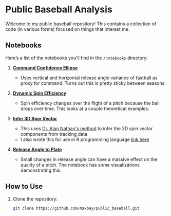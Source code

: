 # Public Baseball Analysis

Welcome to my public baseball repository! This contains a collection of code (in various forms) focused on things that interest me.

## Notebooks

Here’s a list of the notebooks you’ll find in the `/notebooks` directory:

1. **[Command Confidence Ellipse](https://github.com/maxbay/public_baseball/blob/main/notebooks/notebooks/command_confellipse.ipynb)**
   - Uses vertical and horizontal release angle variance of fastball as proxy for command. Turns out this is pretty sticky between seasons. 

2. **[Dynamic Spin Efficiency](https://github.com/maxbay/public_baseball/blob/main/notebooks/dynamic_spin_efficiency.ipynb)**
    - Spin efficiency changes over the flight of a pitch because the ball drops over time. This looks at a couple theoretical examples. 
   
4. **[Infer 3D Spin Vector](https://github.com/maxbay/public_baseball/blob/main/notebooks/infer_spin_vector.ipynb)**
   - This uses [Dr. Alan Nathan's method](https://baseball.physics.illinois.edu/HawkeyeAveSpinComponents.pdf) to infer the 3D spin vector components from tracking data
   - I also wrote this for use in R programming language [link here](https://maxbay.github.io/public_baseball/infer_spin_vector.html)

5. **[Release Angle to Plate](https://github.com/maxbay/public_baseball/blob/main/notebooks/releaes_angle_var.ipynb)**
   - Small changes in release angle can have a massive effect on the quality of a pitch. The notebook has some visualizations demonstrating this. 


## How to Use

1. Clone the repository:
   ```bash
   git clone https://github.com/maxbay/public_baseball.git
